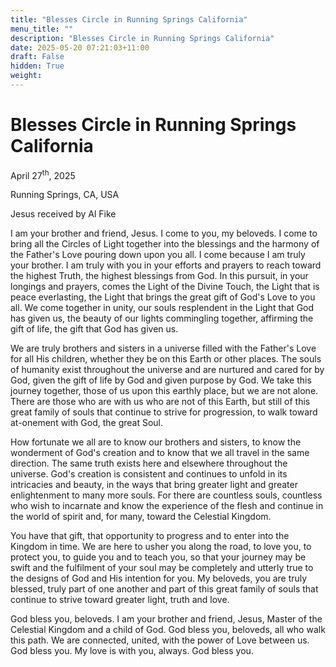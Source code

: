 ```yaml
---
title: "Blesses Circle in Running Springs California"
menu_title: ""
description: "Blesses Circle in Running Springs California"
date: 2025-05-20 07:21:03+11:00
draft: False
hidden: True
weight:
---
```

# Blesses Circle in Running Springs California

April 27<sup>th</sup>, 2025

Running Springs, CA, USA

Jesus received by Al Fike

I am your brother and friend, Jesus. I come to you, my beloveds. I come to bring all the Circles of Light together into the blessings and the harmony of the Father's Love pouring down upon you all. I come because I am truly your brother. I am truly with you in your efforts and prayers to reach toward the highest Truth, the highest blessings from God. In this pursuit, in your longings and prayers, comes the Light of the Divine Touch, the Light that is peace everlasting, the Light that brings the great gift of God's Love to you all. We come together in unity, our souls resplendent in the Light that God has given us, the beauty of our lights commingling together, affirming the gift of life, the gift that God has given us.

We are truly brothers and sisters in a universe filled with the Father's Love for all His children, whether they be on this Earth or other places. The souls of humanity exist throughout the universe and are nurtured and cared for by God, given the gift of life by God and given purpose by God. We take this journey together, those of us upon this earthly place, but we are not alone. There are those who are with us who are not of this Earth, but still of this great family of souls that continue to strive for progression, to walk toward at-onement with God, the great Soul.

How fortunate we all are to know our brothers and sisters, to know the wonderment of God's creation and to know that we all travel in the same direction. The same truth exists here and elsewhere throughout the universe. God's creation is consistent and continues to unfold in its intricacies and beauty, in the ways that bring greater light and greater enlightenment to many more souls. For there are countless souls, countless who wish to incarnate and know the experience of the flesh and continue in the world of spirit and, for many, toward the Celestial Kingdom.

You have that gift, that opportunity to progress and to enter into the Kingdom in time. We are here to usher you along the road, to love you, to protect you, to guide you and to teach you, so that your journey may be swift and the fulfilment of your soul may be completely and utterly true to the designs of God and His intention for you. My beloveds, you are truly blessed, truly part of one another and part of this great family of souls that continue to strive toward greater light, truth and love.

God bless you, beloveds. I am your brother and friend, Jesus, Master of the Celestial Kingdom and a child of God. God bless you, beloveds, all who walk this path. We are connected, united, with the power of Love between us. God bless you. My love is with you, always. God bless you.
